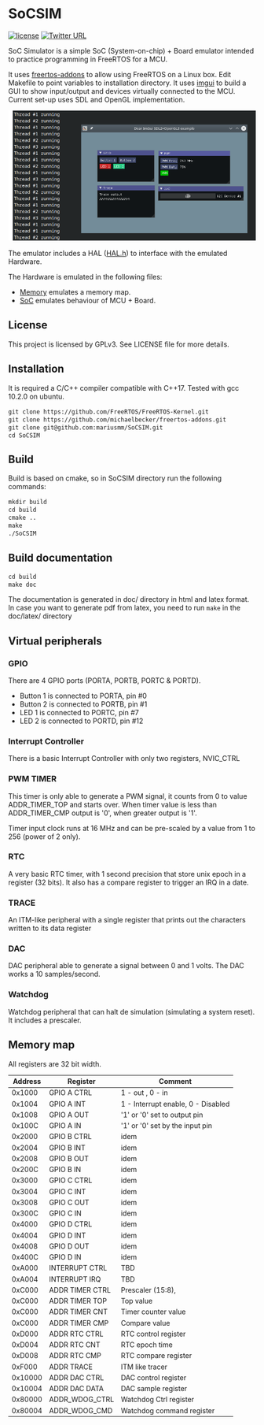 # SoCSIM

[![license](https://img.shields.io/badge/license-GNU--3.0-green.svg)](https://github.com/mariusmm/RISC-V-TLM/blob/master/LICENSE)
[![Twitter URL](https://img.shields.io/twitter/url/http/shields.io.svg?style=social)](https://twitter.com/mariusmonton)

SoC Simulator is a simple SoC (System-on-chip) + Board emulator intended to practice programming in FreeRTOS
for a MCU. 

It uses [freertos-addons](https://github.com/michaelbecker/freertos-addons) to allow using FreeRTOS on a Linux box.
Edit Makefile to point variables to installation directory.
It uses [imgui](https://github.com/ocornut/imgui) to build a GUI to show input/output and devices virtually 
connected to the MCU. Current set-up uses SDL and OpenGL implementation.

![SoCSIM GUI](doc/SoCSIM.png)


The emulator includes a HAL ([HAL.h](SIM/HAL.h)) to interface with the emulated Hardware.

The Hardware is emulated in the following files:
- [Memory](SIM/Memory.h) emulates a memory map. 
- [SoC](SIM/SoC.h) emulates behaviour of MCU + Board.  



## License

This project is licensed by GPLv3. See LICENSE file for more details.

## Installation

It is required a C/C++ compiler compatible with C++17. Tested with gcc 10.2.0 on ubuntu.

```
git clone https://github.com/FreeRTOS/FreeRTOS-Kernel.git
git clone https://github.com/michaelbecker/freertos-addons.git
git clone git@github.com:mariusmm/SoCSIM.git
cd SoCSIM
```

## Build
Build is based on cmake, so in SoCSIM directory run the following commands: 
```
mkdir build
cd build
cmake ..
make
./SoCSIM
```

## Build documentation
```
cd build
make doc
```

The documentation is generated in doc/ directory in html and latex format.
In case you want to generate pdf from latex, you need to run ```make``` in the doc/latex/ directory

## Virtual peripherals

### GPIO

There are 4 GPIO ports (PORTA, PORTB, PORTC & PORTD). 

- Button 1 is connected to PORTA, pin #0
- Button 2 is connected to PORTB, pin #1
- LED 1 is connected to PORTC, pin #7
- LED 2 is connected to PORTD, pin #12

### Interrupt Controller

There is a basic Interrupt Controller with only two registers, NVIC_CTRL 

### PWM TIMER

This timer is only able to generate a PWM signal, it counts from 0 to value ADDR_TIMER_TOP and starts over. 
When timer value is less than ADDR_TIMER_CMP output is '0', when greater output is '1'. 

Timer input clock runs at 16 MHz and can be pre-scaled by a value from 1 to 256 (power of 2 only). 

### RTC

A very basic RTC timer, with 1 second precision that store unix epoch in a register (32 bits).
It also has a compare register to trigger an IRQ in a date. 

### TRACE

An ITM-like peripheral with a single register that prints out the characters written to its data register

### DAC

DAC peripheral able to generate a signal between 0 and 1 volts. The DAC works a 10 samples/second.

### Watchdog

Watchdog peripheral that can halt de simulation (simulating a system reset). It includes a prescaler.

## Memory map

All registers are 32 bit width.

| Address | Register | Comment |
| ---- | ---- | ---- |
| 0x1000 | GPIO A CTRL | 1 - out , 0 - in |
| 0x1004 | GPIO A INT | 1 - Interrupt enable, 0 - Disabled | 
| 0x1008 | GPIO A OUT | '1' or '0' set to output pin |
| 0x100C | GPIO A IN | '1' or '0' set by the input pin |
| 0x2000 | GPIO B CTRL | idem |
| 0x2004 | GPIO B INT | idem |
| 0x2008 | GPIO B OUT | idem |
| 0x200C | GPIO B IN | idem |
| 0x3000 | GPIO C CTRL | idem |
| 0x3004 | GPIO C INT | idem |
| 0x3008 | GPIO C OUT | idem |
| 0x300C | GPIO C IN | idem |
| 0x4000 | GPIO D CTRL | idem |
| 0x4004 | GPIO D INT | idem |
| 0x4008 | GPIO D OUT | idem |
| 0x400C | GPIO D IN | idem |
| 0xA000 | INTERRUPT CTRL | TBD |
| 0xA004 | INTERRUPT IRQ | TBD |
| 0xC000 | ADDR TIMER CTRL | Prescaler (15:8),  |
| 0xC000 | ADDR TIMER TOP | Top value |
| 0xC000 | ADDR TIMER CNT | Timer counter value |
| 0xC000 | ADDR TIMER CMP | Compare value |
| 0xD000 | ADDR RTC CTRL | RTC control register |
| 0xD004 | ADDR RTC CNT  | RTC epoch time |
| 0xD008 | ADDR RTC CMP  | RTC compare register |
| 0xF000 | ADDR TRACE  |  ITM like tracer | 
| 0x10000 | ADDR DAC CTRL |  DAC control register | 
| 0x10004 | ADDR DAC DATA | DAC sample register |
| 0x80000 | ADDR_WDOG_CTRL | Watchdog Ctrl register |  
| 0x80004 | ADDR_WDOG_CMD | Watchdog command register |
